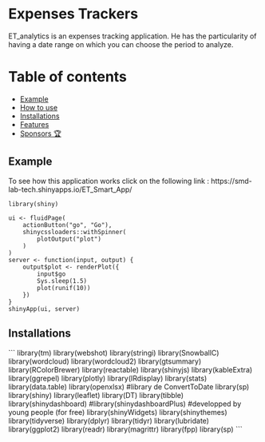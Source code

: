 # Expenses Trackers 
ET_analytics is an expenses tracking application. He has the particularity of having a date range on which you can choose the period to analyze.

# Table of contents

- [Example](#example)
- [How to use](#usage)
- [Installations](#install)
- [Features](#features)
- [Sponsors 🏆](#sponsors)

<h2 id="example">Example</h2>
To see how this application works click on the following link : https://smd-lab-tech.shinyapps.io/ET_Smart_App/

```
library(shiny)

ui <- fluidPage(
    actionButton("go", "Go"),
    shinycssloaders::withSpinner(
        plotOutput("plot")
    )
)
server <- function(input, output) {
    output$plot <- renderPlot({
        input$go
        Sys.sleep(1.5)
        plot(runif(10))
    })
}
shinyApp(ui, server)
```

<h2 id="install">Installations</h2>
```
library(tm)
library(webshot)
library(stringi)
library(SnowballC)
library(wordcloud)
library(wordcloud2)
library(gtsummary)
library(RColorBrewer)
library(reactable)
library(shinyjs)
library(kableExtra)
library(ggrepel)
library(plotly)
library(IRdisplay)
library(stats)
library(data.table)
library(openxlsx)                #library de ConvertToDate 
library(sp)
library(shiny)
library(leaflet)
library(DT)
library(tibble) 
library(shinydashboard)
#library(shinydashboardPlus)     #developped by young people (for free)
library(shinyWidgets)
library(shinythemes)
library(tidyverse)
library(dplyr)
library(tidyr)
library(lubridate)
library(ggplot2)
library(readr)
library(magrittr)
library(fpp)
library(sp)
```

